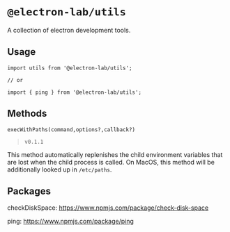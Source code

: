 # `@electron-lab/utils`

A collection of electron development tools.

## Usage

```
import utils from '@electron-lab/utils';

// or

import { ping } from '@electron-lab/utils';

```

## Methods

`execWithPaths(command,options?,callback?)`

> `v0.1.1`

This method automatically replenishes the child environment variables that are lost when the child process is called. On MacOS, this method will be additionally looked up in `/etc/paths`.

## Packages

checkDiskSpace: https://www.npmjs.com/package/check-disk-space

ping: https://www.npmjs.com/package/ping
